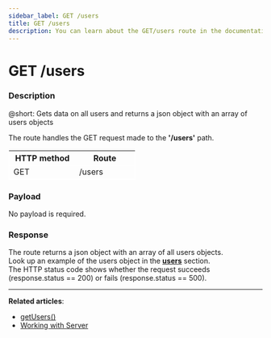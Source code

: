 ```yaml
---
sidebar_label: GET /users
title: GET /users
description: You can learn about the GET/users route in the documentation of the DHTMLX JavaScript To Do List library. Browse developer guides and API reference, try out code examples and live demos, and download a free 30-day evaluation version of DHTMLX To Do List.
---
```


# GET /users

### Description

@short: Gets data on all users and returns a json object with an array of users objects

The route handles the GET request made to the **'/users'** path.

<table style="border: 1px solid white; border-collapse: collapse; width:50%">
<thead style="border: 1px solid white; border-collapse: collapse;">
<th style="width:25%">HTTP method</th>
<th style="width:25%">Route</th>
</thead>
<tbody style="border: 1px solid white; border-collapse: collapse">
<tr>
<td>GET</td>
<td>/users</td>
</tr>
</tbody>
</table>

### Payload

No payload is required.

### Response

The route returns a json object with an array of all users objects. <br/> 
Look up an example of the users object in the [**users**](api/configs/users_config.md) section. <br/> 
The HTTP status code shows whether the request succeeds (response.status == 200) or fails (response.status == 500).

---

**Related articles**:

- [getUsers()](api/rest_api/methods/getusers_method.md)
- [Working with Server](guides/working_with_server.md)